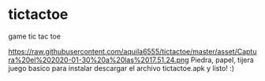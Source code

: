 # tictactoe
game tic tac toe

https://raw.githubusercontent.com/aquila6555/tictactoe/master/asset/Captura%20el%202020-01-30%20a%20las%2017.51.24.png
 Piedra, papel, tijera
 juego basico 
 para instalar descargar el archivo tictactoe.apk 
 y listo! :)
